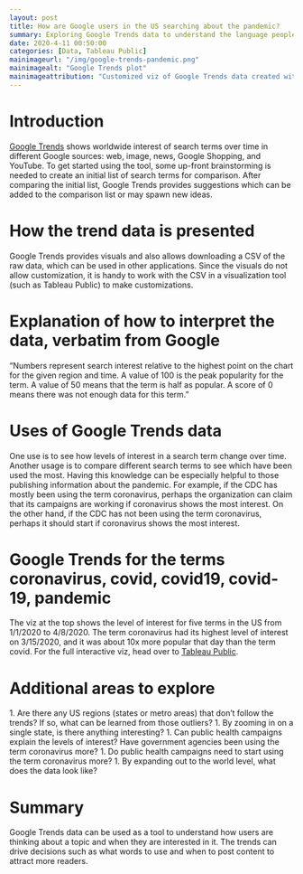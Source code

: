 ```yaml
---
layout: post
title: How are Google users in the US searching about the pandemic?
summary: Exploring Google Trends data to understand the language people are using about the pandemic
date: 2020-4-11 00:50:00   
categories: [Data, Tableau Public]
mainimageurl: "/img/google-trends-pandemic.png"
mainimagealt: "Google Trends plot"
mainimageattribution: "Customized viz of Google Trends data created with Tableau Public"
---
```


<h1 class="h4">Introduction</h1>
<p>
<a href="https://trends.google.com/trends/?geo=US" target="_blank">Google Trends</a> shows worldwide interest of search terms over time in different Google sources: web, image, news, Google Shopping, and YouTube.  To get started using the tool, some up-front brainstorming is needed to create an initial list of search terms for comparison.  After comparing the initial list, Google Trends provides suggestions which can be added to the comparison list or may spawn new ideas.
</p>

<h1 class="h4">How the trend data is presented</h1>
<p>
Google Trends provides visuals and also allows downloading a CSV of the raw data, which can be used in other applications.  Since the visuals do not allow customization, it is handy to work with the CSV in a visualization tool (such as Tableau Public) to make customizations.   
</p>

<h1 class="h4">Explanation of how to interpret the data, verbatim from Google </h1>
<p>
“Numbers represent search interest relative to the highest point on the chart for the given region and time. A value of 100 is the peak popularity for the term. A value of 50 means that the term is half as popular. A score of 0 means there was not enough data for this term.”
</p>

<h1 class="h4">Uses of Google Trends data</h1>
<p>
One use is to see how levels of interest in a search term change over time.  Another usage is to compare different search terms to see which have been used the most.  Having this knowledge can be especially helpful to those publishing information about the pandemic.  For example, if the CDC has mostly been using the term coronavirus, perhaps the organization can claim that its campaigns are working if coronavirus shows the most interest.  On the other hand, if the CDC has not been using the term coronavirus, perhaps it should start if coronavirus shows the most interest. 
</p>

<h1 class="h4">Google Trends for the terms coronavirus, covid, covid19, covid-19, pandemic</h1>  
<p>
The viz at the top shows the level of interest for five terms in the US from 1/1/2020 to 4/8/2020.  The term coronavirus had its highest level of interest on 3/15/2020, and it was about 10x more popular that day than the term covid.  For the full interactive viz, head over to <a href="https://public.tableau.com/profile/heather.woods2839#!/vizhome/GoogleTrendsPandemic/Dashboard1" target="_blank">Tableau Public</a>.
</p>

<h1 class="h4">Additional areas to explore</h1> 
1. Are there any US regions (states or metro areas) that don’t follow the trends?   If so, what can be learned from those outliers?
1. By zooming in on a single state, is there anything interesting? 
1. Can public health campaigns explain the levels of interest?  Have government agencies been using the term coronavirus more?  
1. Do public health campaigns need to start using the term coronavirus more? 
1. By expanding out to the world level, what does the data look like? 

<h1 class="h4">Summary</h1>  
<p>
  Google Trends data can be used as a tool to understand how users are thinking about a topic and when they are interested in it.  The trends can drive decisions such as what words to use and when to post content to attract more readers.  
</p>





